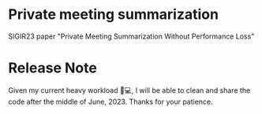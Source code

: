 # Private meeting summarization
SIGIR23 paper "Private Meeting Summarization Without Performance Loss"

# Release Note
Given my current heavy workload 🥵💻, I will be able to clean and share the code after the middle of June, 2023. Thanks for your patience.
